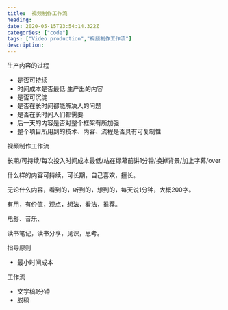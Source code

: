 ```yaml
---
title:  视频制作工作流
heading:
date: 2020-05-15T23:54:14.322Z
categories: ["code"]
tags: ["Video production","视频制作工作流"]
description: 
---
```





生产内容的过程
- 是否可持续
- 时间成本是否最低
生产出的内容
- 是否可沉淀
- 是否在长时间都能解决人的问题
- 是否在长时间人们都需要
- 后一天的内容是否对整个框架有所加强
- 整个项目所用到的技术、内容、流程是否具有可复制性


视频制作工作流

长期/可持续/每次投入时间成本最低/站在绿幕前讲1分钟/换掉背景/加上字幕/over

什么样的内容可持续，可长期，自己喜欢，擅长。

无论什么内容，看到的，听到的，想到的，每天说1分钟，大概200字。

有用，有价值，观点，想法，看法，推荐。

电影、音乐、



读书笔记，读书分享，见识，思考。

指导原则
- 最小时间成本

工作流
- 文字稿1分钟
- 脱稿



